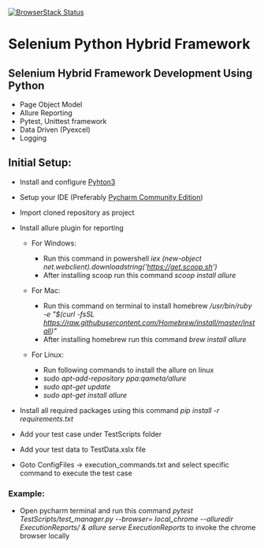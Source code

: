 [![BrowserStack Status](https://www.browserstack.com/automate/badge.svg?badge_key=WElIeEtLWlV3c09hdFprZXJlbFl0ZXpJVk8xQk9PT0J0K0s4L1BCVytFVT0tLXNVMFNWOHA2TllQMjBKWFhrTWpSK1E9PQ==--06ddf268990a113d732ff257cd70cb8a6fafd7c8)](https://www.browserstack.com/automate/public-build/WElIeEtLWlV3c09hdFprZXJlbFl0ZXpJVk8xQk9PT0J0K0s4L1BCVytFVT0tLXNVMFNWOHA2TllQMjBKWFhrTWpSK1E9PQ==--06ddf268990a113d732ff257cd70cb8a6fafd7c8)

# Selenium Python Hybrid Framework
## Selenium Hybrid Framework Development Using Python
- Page Object Model
- Allure Reporting
- Pytest, Unittest framework
- Data Driven (Pyexcel)
- Logging

## Initial Setup:
- Install and configure [Pyhton3](https://www.python.org/downloads/)
- Setup your IDE (Preferably [Pycharm Community Edition](https://www.jetbrains.com/pycharm/download/#section=windows))
- Import cloned repository as project
- Install allure plugin for reporting

    - For Windows:
      - Run this command in powershell *iex (new-object net.webclient).downloadstring('https://get.scoop.sh')*
      - After installing scoop run this command *scoop install allure*

    - For Mac:
      - Run this command on terminal to install homebrew */usr/bin/ruby -e "$(curl -fsSL https://raw.githubusercontent.com/Homebrew/install/master/install)"*
      - After installing homebrew run this command *brew install allure*

    - For Linux:
      - Run following commands to install the allure on linux
	  - *sudo apt-add-repository ppa:qameta/allure*
      - *sudo apt-get update*
      - *sudo apt-get install allure*

- Install all required packages using this command *pip install -r requirements.txt*
- Add your test case under TestScripts folder
- Add your test data to TestData.xslx file
- Goto ConfigFiles -> execution_commands.txt and select specific command to execute the test case

### Example:
- Open pycharm terminal and run this command *pytest TestScripts/test_manager.py --browser= local_chrome --alluredir ExecutionReports/ & allure serve ExecutionReports* to invoke the chrome browser locally